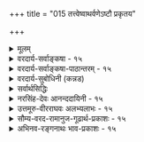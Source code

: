+++
title = "015 तत्त्वेष्वाथर्वणेऽष्टौ प्रकृतय"

+++
<details><summary>मूलम्</summary>

तत्त्वेष्वाथर्वणेऽष्टौ प्रकृतय उदिताः षोडशान्ये विकारा निष्कर्षेदंपरेऽस्मिन् वचसि तदितरत्सर्वमावर्जनीयम् ।  
दृष्ट्वा सांख्यं पुराणादिकमपि बहुधा निर्वहन्त्येतदेके चिन्तासाफल्यमान्द्याच्छ्रमबहुलतयाऽप्यत्र तज्ज्ञैरुदासि ॥ १५ ॥
</details>

<details><summary>वरदार्य-सर्वाङ्कषा - १५</summary>

‘तत्त्वसृष्ट्यैकरूप्यात्” इत्युक्तौ विरोधमाशङ्कय परिहरति – तत्त्वेष्वित्यादि । **आथर्वणे** = अथर्वशाखासंबन्धिवाक्ये, **तत्त्वेषु** = चतुर्विंशतितत्त्वेषु अष्टौ प्रकृतयः, अन्ये षोडश विकाराः उदिताः । 'अष्टौ प्रकृतयः षोडश विकाराः' इत्याथर्वणी श्रुतिः ।  
चतुर्विंशति प्राकृततत्त्वेषु प्रकृति-महद्-अहङ्काराः, पञ्च तन्मात्राणि  
चेति मिलित्वा अष्टौ प्रकृतयः ।  
इतराणि षोडशतत्त्वानि विकृतयः इति गणितानि ।  
+++(१० इन्द्रियाणि, ५ भूतानि, मनः = १६। )+++


प्रकृतित-त्त्वम् आद्यम् ।  
ततो महत्तत्त्वम् ।  
ततोऽहङ्काराख्यं तत्त्वम् ।  
ततः सात्त्विकाहङ्कारात् एकादशेन्द्रियाणि,  
तामसाहङ्कारात् पञ्च तन्मात्राणि ।  
पञ्चतन्मात्रेभ्यः पञ्चभूतान्युत्पद्यन्त इति सांख्यानां प्रक्रिया । 

एवञ्च अन्तिमानि पञ्च भूतानि, एकादशेन्द्रियाणि च **केवल-विकृति-रूपाणि** = तत्त्वान्तरानुपादानानि । 

इतराण्य् अष्टौ **प्रकृतयः** = तत्त्वान्तरोपादानानि इति  
'अष्टौ प्रकृतयः षोडश विकाराः' इति गणना समञ्जसा भवति ।  

सिद्धान्ते तु शब्दतन्मात्राद् आकाशस्य, आकाशात् स्पर्शतन्मात्रस्योत्पत्तिरिति क्रमाङ्गीकारात्,  
पञ्चभूतेषु पृथिव्येकैव विकृतिरूपा ।  
इतराणि तु चत्वारि भूतानि प्रकृतिविकृतिरूपाणि ।  

ततश्च एकादशेन्द्रियाणि, पृथिवी चेति द्वादशतत्त्वानि केवलविकृतयः,  
शिष्टानि च द्वादश प्रकृतयो भवन्ति । 
तथा च द्वादश प्रकृतयः,  
द्वादश विकृतय इति सिद्धम् ।  

एवञ्च जगत्-सृष्टेर् ऐकरूप्यानङ्गीकार एव वरम्,  
श्रुतिविरोधस्य सुलभतया परिहारात् ॥ 

> ननु ' धाता यथा पूर्वमकल्पयत्' इत्य्-आदिना  
> सृष्टेर् ऐकरूप्यम् आवश्यकम् 

इति यद्याग्रहः, तत्राहनिष्कर्षेत्यादि ।  
'अष्टौ ' ' षोडश' इति संख्यानिर्देशेन  
इदं वाक्यं चतुर्विंशतितत्त्वेषु प्रकृति-विकृति-तत्त्व-विवेचनार्थम् एव प्रवृत्तमिति स्पष्टं भवति ।  
अतः अस्मिन् **वचसि** = ' अष्टौ प्रकृतयः' इत्यादिवाक्ये  
**निष्कर्षेदंपरे** = तत्त्व-स्वरूपाणां निष्कृष्य प्रदर्शनार्थम् एव  
प्रवृत्ते सति तद्-इतरत् **सर्वं** = तद्व्यतिरिक्तं तद्विरुद्धार्थ-प्रतिपादकं सर्वं वाक्यजातम्  
**आवर्जनीयम्** = आ सर्वथा त्याज्यम् ।  
अथवा तद्-अनुगुणतया नेयम् ।  
अथवा सृष्टि-प्रक्रियाऽनेकरूपेति वा अङ्गीकार्यम् । 

भवद्-उक्तसिद्धान्त-प्रक्रियैव साधीयसीति तु  
न सर्वथा युक्तम् ॥ 

एवम् आक्षेपे  
निर्दिष्टं समाधानं वक्तुम् अनिच्छन्  
औदासीन्यं सूचयति - दृष्ट्वेत्यादिना ।  

[[35]]

एवं विवादे **एके** = केचन **सांख्यं** = सांख्यशास्त्रम्, पुराणादिकम् अपि, आदिपदेन भारतादीतिहासग्रहणम्, दृष्ट्वा, 
**एतत्** = उक्ताथर्वणवाक्यम्, **बहुधा** = अनेकप्रकारेण **निर्वहन्ति** = श्रुतीनां परस्परविरोधो यथा न स्यात् तथा अर्थं प्रतिपादयन्ति ।  
किमर्थं भवतोऽत्रौदासीन्यमित्यत्राह - चिन्तेत्यादि ।  
**चिन्तायाः** = एतादृशविचारस्य, यत् **साफल्यंम्** =सफलता, तस्य **मान्द्यात्** = अत्यल्पत्वात् **श्रमबहुलतया** = श्रमस्यैवाधिक्याच्च **तत्र** = उक्तविषये, **तज्ज्ञैरपि** =तत्समाधानज्ञानवद्भिरप्यस्माभिः **उदासि** = औदासीन्यमूढम् ॥ 

> ननु ! कथमेवमौदासीन्यम्?  
> किं सृष्टेरैकरूप्यं मास्त्व् इत्य् आशयस् तर्हि ? 

इति चेत्;  

> पञ्च-भूतेषु एकैक-गुण-वृद्धि-दर्शनात्, पञ्च-तन्मात्रेभ्यः युगपत् पञ्च-भूतानाम् उत्पत्तेर् असंभवेन  
सांख्य-प्रक्रियायाः पूर्वम् एव निरासात्,  
सृष्टेर् ऐकरूप्यम् एव सिद्धान्तः ।  एवं सति वचनानां व्याख्यानेन  
महत् किं साधनीयम् ?  
वृथा-काल-हरण-मात्रम् 

इति भावः ।  

आशयश्च सर्वार्थसिद्धाव् उक्तः –  

> 'न प्रधानविरोधः स्याद्  
> ईदृशानवधारणे ।  
> इति शिक्षयितुं शिष्यान्  
> प्राचां क्वचिदनिश्चयः ॥' 

इति ।+++(5)+++ 

वस्तुतस्तु –  
चतुर्-विंशति-तत्त्वेषु मानुष-शरीरारम्भक-तत्त्व-गणनार्थं इयम् उक्तिर् आगता ।  
प्रकृतिमहदहङ्काराः, पञ्चभूतानि चेत्याहत्य अष्टौ  
शरीरोपादान-भूतानि प्रकृतयः । पञ्च-तन्मात्राणि, एकादशेन्द्रियाणि चेति षोडश शरीराश्रितानि,  
अत एव शरीरानारंभकाणि इति भावनया अष्टानां प्रकृतित्वं, षोडशानां विकृतिरूपत्वम् आथर्वणश्रुतेराशयः न्यायसिद्धाञ्जनादिषु द्रष्टव्यः ॥ १५ ॥+++(5)+++
</details>

<details><summary>वरदार्य-सर्वाङ्कषा-पाठान्तरम् - १५</summary>

'तत्त्वसृष्ट्यैकरूप्यात्‌' इत्युक्तौ विरोधमाशङ्क्य परिहरति – तत्त्वेष्वित्यादि । आथर्वणे = अथर्व- शाखासंबन्धिवाक्ये, तत्त्वेषु चतुर्विंशतितत्त्वेषु अष्टौ प्रकृतयः, अन्ये षोडश विकाराः उदिताः । 'अष्टौ प्रकृतयः षोडश विकाराः' इत्याथर्वणी श्रुतिः । चतुर्विंशतिप्राकृततत्त्वेषु प्रकृतिमहदहङ्काराः, पञ्च तन्मात्राणि चेति मिलित्वा अष्टौ प्रकृतयः । इतराणि षोडशतत्त्वानि विकृतय: इति गणितानि । प्रकृतितत्त्वम्‌ आद्यम्‌ । ततो महत्तत्त्वम्‌ । ततोऽहङ्काराख्यं तत्त्वम्‌ । ततः सात्विकाहङ्कारात्‌ एकादशेन्द्रियाणि, तामसाहङ्कारात्‌ पञ्चतन्मात्राणि । पञ्चतन्मात्रेभ्यः पञ्चभूतान्युत्पद्यन्त इति सांख्यानां प्रक्रिया । एवञ्च अन्तिमानि पञ्चभूतानि, एकादशेन्द्रियाणि च केवलविकृतिरूपणि = तत्त्वान्तरानुपादानानि । इतराण्यष्टौ प्रकृतयः = तत्त्वान्तरोपादानानि इति 'अष्टौ प्रकृतयः षोडश विकाराः' इति गणना समञ्जसा भवति । सिद्धान्ते तु, शब्दतन्मात्रादाकाशस्य, आकाशात्‌ स्पर्शतन्मात्रस्योत्पत्तिरिति क्रमाङ्गीकारात्‌, पञ्चभूतेषु पृथिव्येकैव विकृतिरूपा । इतराणि तु चत्वारि भूतानि प्रकृतिविकृतिरूपाणि । ततश्च एकादशेन्द्रियाणि, पृथिवी चेति द्वादशतत्त्वानि केवलविकृतयः, शिष्टानि च द्वादश प्रकृतयो भवन्ति । तथा च द्वादश प्रकृतयः, द्वादश विकृतय इति सिद्धम्‌ । एवञ्च जगत्सृष्टेरैकरूप्यानङ्गीकार एव वरम्‌, श्रुतिविरोधस्य सुलभतया परिहारात्‌ ॥   
ननु धा॒ता य॑थापू॒र्वम॑कल्पयत्'(तै.आर. ३.६.१.९) इत्यादिना सृष्टेरैकरूप्यमावश्यकमिति यद्याग्रहः, तत्राह – निष्कर्षेत्यादि । 'अष्टौ' 'षोडश' इति संख्यानिर्देशेन इदं वाक्यं चतुर्विंशतितत्त्वेषु प्रकृतिविकृतितत्त्वविवेचनार्थमेव प्रवृत्तमिति स्पष्टं भवति । अतः अस्मिन्‌ वचसि = 'अष्टौ प्रकृतयः' इत्यादिवाक्ये निष्कर्षेदंपरे = तत्त्वस्वरूपाणां निष्कृष्य प्रदर्शनार्थमेव प्रवृत्ते सति तदितरत्‌ सर्वं = तद्व्यतिरिक्तं तद्विरुद्धार्थप्रतिपादकं सर्वं वाक्यजातम्‌ आवर्जनीयम्‌ = आ सर्वथा त्याज्यम्‌ । अथवा तदनुगुणतया नेयम्‌ । अथवा सृष्टिप्रक्रियानेकरूपेति वा अङ्गीकार्यम्‌ । भवदुक्तसिद्धान्तप्रक्रियैव साधीयसीति तु न सर्वथा युक्तम्‌ ॥   
एवमाक्षेपे निर्दिष्टं समाधानं वक्तुमनिच्छन्‌ औदासीन्यं सूचयति - दृष्टवेत्यादिना । एवं विवादे एके = केचन सांख्यं = सांख्यशास्त्रम्‌, पुराणादिकम्‌ अपि, आदिपदेन भारतादीतिहासग्रहणम्‌, दृष्ट्वा, एतत्‌ = उक्ताथर्वणवाक्यम्‌, बहुधा = अनेकप्रकारेण निर्वहन्ति = श्रुतीनां परस्परविरोधो यथा न स्यात्‌ तथा   
अर्थं प्रतिपादयन्ति । किमर्थं भवतोऽत्रौदासीन्यमित्यत्राह - चिन्तेत्यादि । चिन्तायाः = एतादृशविचारस्य, यत्‌ साफल्यम्‌ = सफलता, तस्य मान्द्यात्‌ = अत्यल्पत्वात्‌ श्रमबहुलतया = श्रमस्यैवाधिक्याच्च तत्र = उक्तविषये, तज्ज्ञैरपि = तत्समाधानज्ञानवद्भिरप्यस्माभिः उदासि = औदासीन्यमूढम्‌ ॥   
ननु! कथमेवमौदासीन्यम्‌? किं सृष्टेरैकरूप्यं मास्त्वित्याशयस्तर्हि? इति चेत्‌; पञ्चभूतेषु एकैकगुणवृद्धिदर्शनात्‌, पञ्चतन्मत्रेभ्यः युगपत्पञ्चभूतानामुत्पत्तेरसंभवेन सांख्यप्रक्रियायाः पूर्वमेव निरासात्‌, सृष्टेरैकरूप्यमेव सिद्धान्तः । एवं सति वचनानां व्याख्यानेन महत्‌ किं साधनीयम्‌? वृथाकालहरणमात्रमिति भावः । आशयश्च सर्वार्थसिद्धावुक्तः - 'न प्रधानविरोधः स्यादीदृशानवधारणे । इति शिक्षयितुं शिष्यान्‌ प्राचां क्कचिदनिश्चयः ॥' इति । वस्तुतस्तु - चतुर्विंशतितत्त्वेषु मानुषशरीरारम्भकतत्त्वगणनार्थं इयमुक्तिरागता । प्रकृतिमहदहङ्काराः, पञ्चभूतानि चेत्याहत्य अष्टौ शरीरोपादानभूतानि प्रकृतयः । पञ्चतन्मात्राणि एकादशेन्द्रियाणि चेति षोडश शरीराश्रितानि, अत एव शरीरानारंभकाणि इति भावनया अष्टानां प्रकृतित्वं, षोडशानां विकृतिरूपत्वम्‌ आथर्वणश्रुतेराशयः न्यायसिद्धाञ्जनादिषु द्रष्टव्यः ॥ १५ ॥
</details>

<details><summary>वरदार्य-सुबोधिनी (कन्नड)</summary>

19 

- 15- [तत्त्वगळल्लि प्रकृति विकृति विभाग निर्णय 


निम्म परमप्रमाणवाद वेददल्ले निमगॆ विरुद्धवाद अंशविदॆ, ऎम्ब शङ्कॆगॆ उत्तरवन्नु कॊडुत्तारॆ. तप्पेषु अष्टे प्रकृतयः अन्नो षोडश विकाराः आथर्वणे उदिता- ई २४ तत्त्वगळल्लि ८ मात्र प्रकृतिरूप, उळिद १६ तत्त्वगळु विकृतिरूपवॆन्दु आथर्वण श्रुतियल्लि हेळिदॆ. निष्कर्षदम्परे अस्मिन् वचिसि (सति) तदितरत् सर्व० आवर्जनीयं विषयवन्नु खचितवागि हेळुव उद्देशदिन्दले हॊरटिरुव ई वाक्यविरुवाग उळिद वाक्यगळॆल्लवू कैबिडतक्कवु. अन्दरॆ अवुगळ यथाश्रुतवाद अर्थ ग्राह्यवल्ल. 

मत्तॊन्दु तत्त्वक्कॆ कारणवागिरुव तत्त्ववन्नु 'प्रकृति' ऎन्दू हागॆ कारणवागद तत्त्ववन्नु 'विकृति ऎन्दू हेळुवरु. सिद्धान्तद रीति- यल्लि प्रकृति, महत्, अहङ्कार, ५ तन्मात्रगळु, आकाश, वायु, तेजस्सु जल, ई १२ तत्त्वगळु मत्तॊन्दु तत्त्वक्कॆ कारणवागुवुदरिन्द प्रकृतिगळागुत्तवॆ. ११ इन्द्रियगळु पृथिवि, ई १२ तत्त्वगळु मत्तॊन्दु तत्त्वक्कॆ कारणवागद प्रयुक्त विकृतिगळागुत्तवॆ. हीगॆ सिद्धान्तदल्लि १२ प्रकृतिगळु १२ विकृतिगळागुत्तवॆ. प्रकृतिगळु ८, विकृतिगळु १६ ऎम्ब ई श्रुतियु ११ इन्द्रियगळु मत्तु ५ भूतगळु विकृतिगळु, उळिद ८ प्रकृतिगळॆन्दु हेळुव साङ्ख्यसिद्धान्तक्कॆ हॊन्दुत्तवॆ ऎम्बुदु आक्षेपद तात्पर्य, 

समाधान एतत् एके साज्य पुराणादिकमसि दृष्टा बहुधा निर्वह ई श्रुतियन्नु कॆलवरु साङ्ख्यशास्त्रवन्नू पुराण मुन्तादवुगळन्नू परिशीलिसि, अनेकप्रकारवागि हॊन्दिसुत्तारॆ. आदरॆ, तत्र चिम्लासाफल्य मानात् श्रमबहुळतया तज्ञॆ उदासि आ विषयदल्लि इन्तह विचारदिन्द आगुव फल अत्यल्पवागिरुवुद रिन्दलू श्रम हॆच्चागिरुवुदरिन्दलू पूर्विकरु परिहारवन्नु तिळिदव रागिद्दरू, इन्तह अल्प विषयगळल्लि बुद्धियन्नु अनावश्यकवागि श्रम पडिसबारदॆन्दु शिक्षिसुवुदक्कागिये उदासीनरादरु. 

O 

20 

-16_ 


ई शरीर रचनॆगॆ सम्बन्धपट्टन्तॆ ११ इन्द्रियगळु, शब्द स्पर्शरूप- रसगन्धवॆम्ब ५ तन्मात्रगळु, ऒट्टु १९ विकृतिगळॆन्दू, प्रकृति, महत्, अहङ्कार, पञ्चभूतगळु, ऒट्टु ८ प्रकृतिगळॆन्दू आ श्रुति हेळुत्तदॆ ऎन्दु महाभारतदल्लि हेळिदॆ. हीगॆ ई श्रुति तत्त्व सृष्टिगॆ सम्बन्धपट्टिल्ल वाद्दरिन्द विरोधविल्लवॆन्दु तात्पर्य ॥ १५ । 

</details>

<details><summary>सर्वार्थसिद्धिः</summary>

ननु तत्त्व-सृष्टौ क्रम-नियमो न संभवति 

> "आकाशम् इन्द्रियेष्व् इन्द्रियाणि तन्मात्रेषु" 

इति सुबालोपनिषदाम्नानात् ।  
अव्यवस्थिताश् च सृष्टि-व्यवहाराः पृथ्व्यादिषु दृश्यन्ते ।  
अतो यथाश्रुतं कल्पभेदात् सृष्टिभेदः स्याद् इत्य् अत्राह - तत्त्वेष्विति ॥  

अधीयते हि केचिदाथर्वणिकाः  

> "अष्टौ प्रकृतयः षोडश विकारा" 

इति ।  

+++(प्रकृति, महद्, अहङ्कारः, ५ तन्मात्राः = ८। )+++

+++(१० इन्द्रियाणि, ५ भूतानि, मनः = १६।)+++

अत्र तावद् अव्यक्त-महद्-अहङ्कार-तन्मात्राणां +++(अन्य-जनकत्वात्)+++ प्रकृतित्वम् अविगीतम् +++(सौबालोपनिषदि प्राक्तनवाक्येषु)+++।   

इन्द्रियेभ्यस् तत्त्वान्तरोत्पत्तिः  
श्रुत्य्-अन्तरेषु पुराणेषु वा  
न क्वचिद् दृश्यते ।  
+++(ततः, "आकाशम् इन्द्रियेष्व्" इत्य् अत्र न कार्य-कारण-भावो मन्तव्यः। )+++  
सौबाले च लयानुक्रमे पूर्वापर-वाक्यवद्  
इन्द्रिय-तन्मात्र-वाक्ययोर् न "लीयत" इति पदम् आवृत्तम् ।  

> एवं वाक्य-वैरूप्ये सत्य्  
अनुषङ्गात् वरम् अधिकरण-विभक्त्याऽपि संसर्ग-मात्र-ग्रहणम्  
+++("आकाशम् इन्द्रियेषु संसृज्यते" …)+++

इति स्थिते  
प्रकरणान्तरैक-कण्ठ्यं भवतीति  
+++(अन्यानुत्पादकत्वात्)+++ केवल-विकृतित्वम् इन्द्रियाणां युक्तम् ।  

भूतानां चाकाशादीनां चतुर्णां  
साक्षात् तन्-मात्र-द्वारेण वा तत्त्वान्तरोपादानत्वे  
प्रकृतयो विकृतयश्च पृथग् द्वादश स्युः ।  
+++(अव्यक्तम्, महद्, अहङ्कारः, ५ तन्मात्राः, ४ भूतानि = १२ प्रकृतयः। ११ इन्द्रियाणि, पृथिवी = १२ विकाराः। )+++  


ननूपबृंहणविशेषानुसारादिन्द्रियाणि शब्दादिगुणाश्च षोडशविकाराः, भूततन्मात्रभेदानादरेण प्रकृतयश्चाष्टावभ्युपगम्यन्ताम् । मैवम्; द्रव्यतत्त्वप्रकरणे गुणपरिगणनानौचित्यात्, गुणशब्देन च क्वचिद्गुणाश्रयविवक्षा स्यात् । गत्यभावे गुणविवक्षायामप्यत्र द्रव्यविवक्षोपपत्तेः । "आकाशाद्वायुः" इत्यादीन्यपि स्थूलसूक्ष्मभेदानादरेणेति समाधानम् । एवं स्थिते तामसाहङ्कारोत्पन्ने तन्मात्रपञ्चके भूतान्येकद्वित्रिचतुःपञ्चभिस्तन्मात्रैरारभ्यन्त इति सांख्याः । पूर्वपूर्वतन्मात्राणि उत्तरोत्तरतन्मात्रमेकैकं भूतं जनयन्ति इति पौराणिकाः । तत्राप्युत्तरोत्तरभूतसृष्टौ पूर्वपूर्वेषां तन्मात्राणां भृतानां वा सहकारित्वमिति पक्षभेदः । एवमन्योऽपि यथामति । तदिदमाह - दृष्ट्वेति । एतत् - इतरत्सर्ववाक्यजातमित्यर्थः । किमिति पूर्वाचार्यैरत्रोपेक्षितं तत्राह - चिन्तेति ।   

"न प्रधान-विरोधः स्याद्  
ईदृशानवधारणे" ।  
इति शिक्षयितुं शिष्यान्  
प्राचां क्वचिदनिश्चयः ॥ १५ ॥  

इति प्रकृतिविकृतिविभागचिन्ता ॥
</details>

<details><summary>नरसिंह-देवः आनन्ददायिनी - १५</summary>

आक्षेपिकी संगतिरित्याह - ननु तत्वसृष्टाविति । सुबालोपनिषदीति । 'पृथिव्यप्सु प्रलीयते आपस्तेजसि लीयन्ते तेजो वायौ लीयते वायुराकाशे लीयते आकाशमिन्द्रियेषु इन्द्रियाणि तन्मात्रेषु तन्मात्राणि भूतादौ लीयन्ते' इत्यादिलयानुक्रमणात् लयस्थानस्योपादानत्वप्रतीतेरिति भावः । पूर्वोक्तगत्यन्तरमेव ज्याय इत्याह - अत इति । ननु सुबालोपनिषद्वाक्यमस्तीत्याह -सौबाले चेति । न च तत्र साक्षादुपादानत्वश्रुतिः । न च लयो वा तत्र श्रुतः येन तदन्यथानुपपत्त्योपादानत्वं सिध्येदिति भावः । ननु वाक्यवैरूप्यपरिहारायानुषङ्गः कल्प्यतामित्यत्राह - अनुषङ्गाद्वरमिति । श्रुतमात्रादेवोपपत्तेरिति भावः । अनुषङ्गपक्षे सोनककल्कक्रःशं सर्वत्रानुषङ्गादेवोपपत्ते; अतो नानुषङ्ग इति व्यनक्ति - प्रकरणान्तरैककण्ठ्यं - सृष्टिप्रकरणैककण्ठ्यं । अयं भावः -घ्राणादीनामिन्द्रियाणां पृथिव्यादिभूतैराप्यायनं श्रुतिषु प्रसिद्धं । तत्र तत्र पृथिव्यादिषु वायुपर्यन्तेषु प्रलीनेषु तत्तदाप्यायकभूतानामपि प्रलीनतया तेषामाकाशदशापन्नत्वात् सर्वैरपीन्द्रियैः स्वान्तर्गतेतरभूतचतुष्टयस्याकाशस्यात्र लयं वक्तुं तस्य तन्मात्रावस्थापन्नस्येन्द्रियसंसर्गमनुवदति ''इन्द्रियाणि तन्मात्रेष्विति'' । पूर्वमाकाशे संसृष्टानीन्द्रियाणि पश्चाच्छब्दतन्मात्रेषु संसृष्टानीति । अथ सेन्द्रियाणां तन्मात्राणां स्वकारणे लयमाह 'तन्मात्राणि भूतादौ' इति । भूतादिशब्देनाहङ्कारमात्रं विवक्षितं । आकाशादेव वायुः वायोरेवाकाशसहितात्तेजः तेजस एवापः अद्भ्य एव पृथिवीत्यद्वारकपक्षः । शब्दतन्मात्रादाकाशमाकाशात् स्पर्शतन्मात्रं ततो वायुरिति सद्वारकपक्षः । तौ न युक्तावित्याह - भूतानां चाकाशादीनामिति । तथाचाथर्वणविरोध इति भावः । अत्र यदुक्तं भट्टपराशरपादैः सुबालोपनिषद्विवरणे - 'यदि भूतानामपि प्रकृतित्वं तर्हि 'अष्टौ प्रकृतयष्षोडश विकाराः' इति श्रुतेः का गतिरिति चेत्; वेदोपबृंहणनिपुणतरपरमर्षिसन्दर्शितैव गतिः; नास्माभिस्तद्विरुद्धनिर्वहणेऽभिनिवेष्टव्यमित्यारभ्य; तदपि स्वारस्याभावाद्दूषयति - नन्वितीत्येके । विरोधपरिहारं शङ्कते नन्वितीति बहवः । मोक्षधर्मे याज्ञवल्क्यजनकसंवादे -  
अष्टौ प्रकृतयः प्रोक्ताः विकाराश्चैव षोडश ।  
अव्यक्तं च महांश्चैव तथाऽहङ्कार एव च ॥  
पृथिवी वायुराकाशमापो ज्योतिश्च पञ्चमम् ।  
एताः प्रकृतयस्त्वष्टौ विकारानपि मे शृणु ॥  
श्रोत्रं त्वक्चैव चक्षुश्च जिह्वा घ्राणं च पञ्चमम् ।  
वाक्च हस्तौ च पादौ च पायुर्मेढ्ंर तथैव च ॥  
एत विशेषा राजेन्द्र महाभूतेषु पञ्चसु ।  
मनष्षोडशमित्याहुस्तथैव गतिचिन्तकाः ॥  
इत्याद्युपबृंहणानि द्रष्टव्यानि । आथर्वणवाक्यस्य द्रव्यतत्वप्रकरणस्थत्वादत्र गुणविवक्षा न सम्भवतीति परिहरति - मैवमिति । तर्हि द्रव्यतत्वप्रकरणस्थोपबृंहणविशेषस्य का गतिरित्यत्राह - गुणशब्देनेति । 'त्रीणि रूपाणि सत्यं' 'गन्धविक्रयिकस्तथा' इत्यत्रेव गुणवाचकशब्दे तदाश्रयविवक्षेत्यर्थः । नन्वाकाशाद्वायुरित्यादिश्रुतिविरोध इत्यत्राह - आकाशाद्वायुरित्यादीति । तथाचाकाशादित्यादिपञ्चम्यन्तास्तन्मात्राकाशादिपराः । वाय्वादिशब्दाः प्रथमान्ताः स्थूलसूक्ष्मो-भयपराः । तथाचायमर्थः - आकाशात्तन्मात्राकाशाद्वायुः । सूक्ष्मद्वारा स्थूल उत्पद्यत इत्यर्थः । एवमन्यत्रापि द्रष्टव्यं । एकद्वित्र्यादीति - भूतादितः पञ्च तन्मात्राणि । तत्राकाशमेकस्माच्छब्दतन्मात्रादुत्पद्यते । वायुः शब्दस्पर्शगुणयोगाच्छब्दस्पर्शतन्मात्राभ्यामुत्पद्यते । तदुभयसहिताद्रूपतन्मात्राद्गुणत्रयवत्तेजः । तत्त्रयसहिताद्रसतन्मात्रात्तद्गुणवज्जलं । तथा पञ्चभ्यस्तन्मात्रेभ्यः पञ्चगुणा पृथिवीति सांख्यसप्ततिव्याख्याने वाचस्पतिना प्रतिपादितत्वादित्यर्थः । तत्राप्युत्तरोत्तरभूतसृष्टाविति । यदि मूतानां सहकारित्वं तदा तन्मात्राणामुपादानत्वमिति केचित् । अन्ये तदुभयस्यापि निमित्तत्वमेवेति वदन्ति । एवमन्योऽपीति - आकाशात् स्पर्शतन्मात्रं तन्माद्वायुः वायोः रूपतन्मात्रं तस्मात्तेज इत्यादिरूपः । मूलश्लोकस्यायमन्वयः - केचित् - सांख्यादयः सांख्यं योगं पुराणादिकं च दृष्ट्वा बहुधा निर्वहन्ति; बहुधेत्यस्य दृष्ट्वेत्यत्रान्वयः । निर्वहन्ति - सृष्टिक्रमं वदन्ति । तदितरत् सर्वं - आथर्वणवाक्यादितरत् सर्वं । निष्कर्षेदम्परेऽस्मिन् - निस्सन्देहं प्रकृतिविकृतिविभागेदम्परे आथर्वणवचने । आवर्जनीयं - आथर्वणोक्तानुसारेण नेतव्यमिति । औदासीन्यस्य प्रयोजनमाह - न प्रधानेति । तत्वहितपुरुषार्थप्रमितिविरोधाभावादीदृशावधारणे नावश्यं यत्नः कर्तव्य इत्यर्थः । अत्र पौराणिकः पक्षः आथर्वणिकाभिमतत्वाद्ग्रन्थकारस्याभिमत इति द्रष्टव्यम् । न्यायसिद्धाञ्जने तु द्वादशप्रकृतिपक्षाङ्गीकारः प्रतीयते । तथा च पक्षान्तरमप्यस्तीत्याहुः ॥ १५ ॥  
इति प्रकृतिविकृतिविभागपरीक्षा तद्गणनपरीक्षाच ।
</details>

<details><summary>उत्तमूरु-वीरराघवः अलभ्यलाभः - १५</summary>

अथ श्रुतितोऽप्यव्यवस्यैव दृश्यत इति शंकायामाह तत्त्वेष्विति । तत्त्वेषु प्रकृतयोऽष्टौ विकाराश्चान्ये षोडश आथर्वणे उक्ताः । अस्य वाक्यस्य प्रकृतिविकृतितत्संख्यानिष्कर्षकत्वदर्शनात् अन्यत् वाक्यजातम् आवर्जनीयम् - एतदर्थाविरोधितया निर्वहणीयमिति पूर्वार्धार्थः । आकाशमिति । ''पृथिव्यप्सु प्रलीयते, आपस्तेजसि लीयन्ते, तेजो वायौ लीयते, वायुराकाशे लीयते । आकाश इन्द्रियेषु, इन्द्रियाणि तन्मात्रेषु । तन्मात्राणि भूतादौ लीयन्ते, भूतादिर्महति लीयते, महानव्यक्ते लीयते, अन्यक्तमक्षरे लीयते, अक्षरं तमसि लीयते, तमः परे देव एकीभवति'' इति सौबालानुपूर्वी । अत्राकाशं प्रति इन्द्रियाणाम्, इन्द्रियाणि प्रति तन्मात्राणां तन्मात्राणि सर्वाणि प्रति भूतादेस्तामसाहंकारस्य कारणत्वमुक्तमिति पूर्वपक्ष्याशयः । अव्यवस्थिता इति । छान्दोग्ये तेज आदिसृष्टिः, तैत्तिरीये आकाशादिसृष्टिः, 'एतस्माज्जायते प्राणो मनस्सर्वेन्द्रियाणि च' इति क्वचित् । तैजसानीन्द्रियाण्याहुर्देवा वैकारिका दशेति अहंकारजन्यत्वमिन्द्रियाणाम्, क्वचित् पृथिव्यादिजन्यत्वम् । अहङ्कारमहदव्यक्ताक्षराणामुत्पत्तिः क्वचित् । तन्मात्रेभ्यो भूतानां सृष्टिः, भूतात् भूतान्तरसृष्टिरित्येवमव्यवस्था । आथर्वणविरोधं सौबाले विस्तरेण दर्शयितुमाह अत्रेत्यादि । अविगीतम् । भूतस्य भूतान्तरप्रकृतित्वं तु विवादपदमिति भावः । न क्वचिदिति । अतः सौबालस्यार्थोऽन्यः स्यात् । तत्र लीयते लीयन्त इति उभयमात्रविपपये अप्रयोगोऽपि लयरूपार्थस्य तत्राग्राह्यत्वं ज्ञापयतीति अन्य एवार्थ इति भावः । न लीयत इति । लीयत इति पदं नाऽऽवृत्तमित्यन्वयः । अनुषङ्गादिति । अनुषङ्गस्य श्रुत्यभिमतत्वे तिङन्तमिदं सकृदेव प्रयुज्येत । क्वचिदावर्तनात् अन्यत्राप्रयोगाच्च अननुपङ्गं एव निश्चीयते । अतोऽर्थसिद्धसंसृष्टपदग्रहणमेव युक्तम् । अन्यथा आकाशं प्रतीन्द्रियाणा प्रकृतित्वे विकारेषु तद्गणना विरुध्येतेति । एवं मध्यवाक्यनिर्वाहेऽपि, पृथिव्यप्सु प्रलीयते इत्यादेर्विरद्धत्वमेवेत्याह भूतानाञ्चेति । अत्र सुबालोपनिषद्विवरणे व्यासार्यकृते कृतं निर्वाहमुद्भाव्य तत्रापि शंकामाविष्करोति नन्वित्यादिना । आनन्ददायिन्यां भट्टपराशरपादकृतं विवरणमिति लेखकप्रमादः । वावयानुपूर्वी च व्यासार्यग्रन्थे । व्यासार्याशयस्तु - तन्मात्रभूतयोर्भेदाविवक्षया अष्टौ प्रकृतय इत्युक्तिः, विकारपदेन न भूतग्रहणम्, किंतु भूतगतरूपादिगुणमात्रस्य; अतस्ते पञ्च, इन्द्रियाणि च षोडशेति । तत्र याज्ञवल्क्यजनकसंवादः वसिष्ठकरालसंवादो यमस्मृतिश्च प्रमाणीकृताः । अत उक्तम्, उपबृंहणविशेषानुसारादिति । क्वचिदिति । यमस्मृतावित्यर्थः । गत्यभाव इति याज्ञवल्क्यादि संवाद इति शेषः । वचनानि सुबालोपनिषद्विवरणे द्रष्टव्यानि । अत्रेति । पोडश विकारा इति वाक्ये इत्थर्यः । तर्हि पृथिव्यप्सु प्रलीयते इत्यस्य कथं निर्वाह इत्यत्र अम्ब्वाकाशादिपदं तत्तत्तमात्रपरमिति वदति आकाशादिति । तथावादिनोऽपि विशिष्य निर्दिशति एवमिति । दृष्टा सांख्यमिति श्लोकांशं व्याख्याति तामसेति । पुराणादिकमित्यंशं व्याख्याति पूर्वपूर्वेति । अयं पक्षः विष्णुपुराणव्याख्याने श्रीविष्णुचित्तीये आदृतः । शब्दतन्मात्रं स्पर्शतन्मात्रं जनयति तथा तेन सह वायुमपि जनयतीत्येवं रीतिः । अतो भूतस्य न भूतमुपादानमिति । तन्मात्रद्वयस्याप्युपादानत्वं सममिति एकः पक्षः । पूर्वस्य सहकारित्वम्, स्पर्शतन्मात्रमेव वायूपादानमिति परः । सहकारित्वपक्षावलम्बने मध्यजातमाकाशरूपभूतमपि सहकार्यस्तु इति चापरः । एवं बहुधेत्येतद् व्याख्यातम् । पुराणादीति आदिना इतिहासपाञ्चरात्रपरिग्रहः । एके - व्यासार्याः । तदाशयस्तु प्रागुक्तः । तत्पक्षे भूतात् तन्मात्रम्, तन्मात्रादन्यद्भूतमित्येव क्रमः सिद्धान्तीष्ट एष एव । परं प्रकृत्याधिक्येऽपि अष्टेत्युक्तिः सूक्ष्मप्रस्थूलानादरादिति स्थितम् । एवमन्यो यथामतीति । अस्मत्सुहबालोपनिषत्परिष्कारे सर्वमिदं विशदम् । आचार्याशयस्तु - तन्मात्रद्वारा भूतस्य भूतप्रकृतित्वमेष्टव्यमेव । अतः पृथिव्यप्सु, आकाशाद्वायुरित्यादिकं तन्मात्रद्वारा भूतोपादानत्वमेव वदतीति न लक्षणा । द्रव्यसृष्टिप्रकरणे शुद्धगुणग्रहणं मा भूत् । गुणिनिष्ठगुणोक्तेरपि गुण्युक्तावेव तात्पर्यम् । ''सोऽश्नुते सर्वान् कामान्'' इतिवत् । एवञ्च षोडश विकारा इति भूतग्रहणमेव । प्रकृत्यष्टत्वव्यवहारस्तु - विषमपरिणामस्थल इव भौतिकेषु यत् कारणं न प्रत्यभिज्ञायते, तादृशप्रकृतीना प्रकृतिपदेन विवक्षणात् । भूतानि तु भौतिकेषु तदेवेदमिति स्पष्टमनुभूयन्त इति तेषु विकृतित्वानुभवप्राचुर्यात् तदादरेण, स्थितस्यापि तन्मात्रप्रकृतित्वस्यानादरेण अन्तिमविकृतिभूतपृथिवीतौल्यस्य कार्येषु प्रत्यभिज्ञायमानत्वरूपस्य अबादिषु भावनयेत्येवं रीत्या कार्यं इति । मान्द्यादिति । तन्मात्रेन्द्रियाद्युपासकानां कदाचित् तद्वैशद्यस्यावश्यकत्वेऽपि नास्माकं तदपेक्षेति भावः । उदासि - उदासीनतया स्थितं श्रीभाष्यकारादिभिरिति श्लोके एतदिति पदं इतरत्सर्वमिति प्रागुक्तार्थकमित्याह एतदिति ॥ १५ ॥
</details>

<details><summary>सौम्य-वरद-रामानुज-गूढार्थ-प्रकाशः - १५</summary>

तत्त्वसृष्टिनिरूपणे तत्त्वसंख्यानियमस्य कः प्रसङ्गः इत्यत्रावतारयति नन्विति । आवर्जनीयं योजनीयमित्यर्थः । गुणविवक्षायाः इति पञ्चम्यन्तम् । गुणबोधनादपि द्रव्यबोधनमेव उपपन्नमिति भावः । एवं स्थित इति । भूतेषूत्तरोत्तरं गुणाधिक्यव्यवस्थासिद्ध्यर्थं आरम्भकतन्मात्राधिक्यव्यवस्याऽङ्गीकृतेति भावः । सिंहावलोकनन्यायेन 'तदितरत् सर्वम्’ इत्यस्य विशेष्यमाह - वाक्यजातमिति ॥ १५ ॥
</details>

<details><summary>अभिनव-रङ्गनाथः भाव-प्रकाशः - १५</summary>

\*ननूपबृंहणेत्यादि - अयमेवार्थो युक्त इति न्यायसिद्धाञ्जनव्याख्याने स्पष्टम् ॥ १५ ॥
</details>








